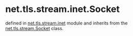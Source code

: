 # net.tls.stream.inet.Socket

defined in [net.tls.stream.inet](../lib/tls/stream/inet.lua) module and inherits from the [net.tls.stream.Socket](net_tls_stream_socket.md) class.

